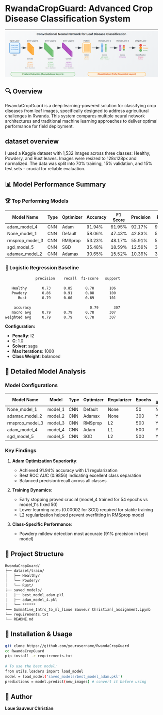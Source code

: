 
# RwandaCropGuard: Advanced Crop Disease Classification System

![alt text](image.png)

## 🔍 Overview
RwandaCropGuard is a deep learning-powered solution for classifying crop diseases from leaf images, specifically designed to address agricultural challenges in Rwanda. This system compares multiple neural network architectures and traditional machine learning approaches to deliver optimal performance for field deployment.
## dataset overview
I used a Kaggle dataset with 1,532 images across three classes: Healthy, Powdery, and Rust leaves. Images were resized to 128x128px and normalized. The data was split into 70% training, 15% validation, and 15% test sets - crucial for reliable evaluation.
## 📊 Model Performance Summary

### 🏆 Top Performing Models
| Model Name | Type | Optimizer | Accuracy | F1 Score | Precision | Recall | Loss | ROC AUC |
|------------|------|-----------|----------|----------|-----------|--------|------|---------|
| adam_model_4 | CNN | Adam | 91.94% | 91.95% | 92.17% | 91.94% | 1.8659 | 0.9856 |
| None_model_1 | CNN | Default | 58.06% | 47.43% | 42.83% | 58.06% | 19.0967 | 0.8151 |
| rmsprop_model_3 | CNN | RMSprop | 53.23% | 48.17% | 55.91% | 53.23% | 1.3915 | 0.7984 |
| sgd_model_5 | CNN | SGD | 35.48% | 18.59% | 12.59% | 35.48% | 1.5574 | 0.7638 |
| adamax_model_2 | CNN | Adamax | 30.65% | 15.52% | 10.39% | 30.65% | 3.2733 | 0.6800 |

### 📌 Logistic Regression Baseline
```
              precision    recall  f1-score   support

   Healthy       0.73      0.85      0.78       106
   Powdery       0.86      0.91      0.88       100
      Rust       0.79      0.60      0.69       101

    accuracy                           0.79       307
   macro avg     0.79      0.79      0.78       307
weighted avg     0.79      0.79      0.78       307
```

**Configuration:**
- **Penalty**: l2
- **C**: 1.0
- **Solver**: saga
- **Max Iterations**: 1000
- **Class Weight**: balanced

## 🧠 Detailed Model Analysis

### Model Configurations
| Model Name        | Model    | Type | Optimizer | Regularizer | Epochs | Early Stopping | Learning Rate | Batch Size | Accuracy | F1 Score | Precision | Recall | Loss    | ROC AUC |
| ----------------- | -------- | ---- | --------- | ----------- | ------ | -------------- | ------------- | ---------- | -------- | -------- | --------- | ------ | ------- | ------- |
| None\_model\_1    | model\_1 | CNN  | Default   | None        | 50     | No             | Default       | 42         | 58.06%   | 47.43%   | 42.83%    | 58.06% | 19.0967 | 0.8151  |
| adamax\_model\_2  | model\_2 | CNN  | Adamax    | None        | 300    | Yes            | 0.001         | 32         | 30.65%   | 15.52%   | 10.39%    | 30.65% | 3.2733  | 0.6800  |
| rmsprop\_model\_3 | model\_3 | CNN  | RMSprop   | L2          | 500    | Yes            | 0.0005        | 32         | 53.23%   | 48.17%   | 55.91%    | 53.23% | 1.3915  | 0.7984  |
| adam\_model\_4    | model\_4 | CNN  | Adam      | L1          | 500    | Yes            | 0.0001        | 42         | 91.94%   | 91.95%   | 92.17%    | 91.94% | 1.8659  | 0.9856  |
| sgd\_model\_5     | model\_5 | CNN  | SGD       | L2          | 500    | Yes            | 0.00002       | 32         | 35.48%   | 18.59%   | 12.59%    | 35.48% | 1.5574  | 0.7638  |


### Key Findings
1. **Adam Optimization Superiority**:
   - Achieved 91.94% accuracy with L1 regularization
   - Best ROC AUC (0.9856) indicating excellent class separation
   - Balanced precision/recall across all classes

2. **Training Dynamics**:
   - Early stopping proved crucial (model_4 trained for 54 epochs vs model_1's fixed 50)
   - Lower learning rates (0.00002 for SGD) required for stable training
   - L2 regularization helped prevent overfitting in RMSprop model

3. **Class-Specific Performance**:
   - Powdery mildew detection most accurate (91% precision in best model)

## 📂 Project Structure
```
RwandaCropGuard/
├── dataset/train/
│   ├── Healthy/      
│   └── Powdery/   
│   └── Rust/         
├── saved_models/
│   ├── best_model_adam.pkl
│   ├── adam_model_4.pkl
│   └── ******
└── Summative_Intro_to_ml_[Loue Sauveur Christian]_assignment.ipynb
└── requirements.txt
└── README.md
```

## 🚀 Installation & Usage
```bash
git clone https://github.com/yourusername/RwandaCropGuard
cd RwandaCropGuard
pip install -r requirements.txt

# To use the best model:
from utils.loaders import load_model
model = load_model('saved_models/best_model_adam.pkl')
predictions = model.predict(new_images) # convert it before using
```

## 📜 Author
**Loue Sauveur Christian**